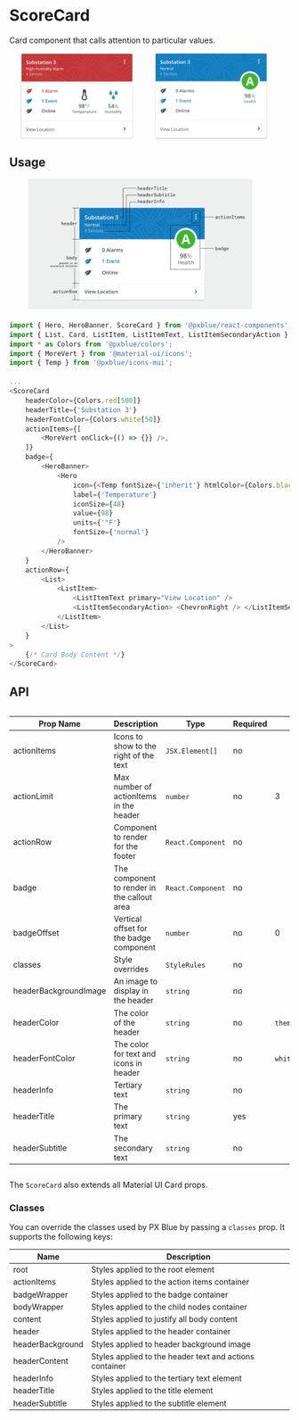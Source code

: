 # ScoreCard
Card component that calls attention to particular values.

<div style="align-items: center; text-align: center; width: 100%; display: flex; justify-content: space-evenly; margin-bottom: 20px">
    <img width="40%" alt="Score Card with multiple highlighted values" src="./images/scoreCard.png"><br/>
    <img width="40%" alt="Score Card with single badge-style value" src="./images/scoreCard_alt.png"><br/>
</div>

## Usage

<div style="align-items: center; text-align: center; width: 100%; display: flex; justify-content: space-evenly; margin-bottom: 20px">
    <img width="80%" alt="Score Card with labels on different parts" src="./images/scoreCardAnatomy.png"><br/>
</div>

```typescript
import { Hero, HeroBanner, ScoreCard } from '@pxblue/react-components';
import { List, Card, ListItem, ListItemText, ListItemSecondaryAction } from '@material-ui/core';
import * as Colors from '@pxblue/colors';
import { MoreVert } from '@material-ui/icons';
import { Temp } from '@pxblue/icons-mui';

...
<ScoreCard
    headerColor={Colors.red[500]}
    headerTitle={'Substation 3'}
    headerFontColor={Colors.white[50]}
    actionItems={[
        <MoreVert onClick={() => {}} />,
    ]}
    badge={
        <HeroBanner>
            <Hero
                icon={<Temp fontSize={'inherit'} htmlColor={Colors.black[500]} />}
                label={'Temperature'}
                iconSize={48}
                value={98}
                units={'°F'}
                fontSize={'normal'}
            />
        </HeroBanner>
    }
    actionRow={
        <List>
            <ListItem>
                <ListItemText primary="View Location" />
                <ListItemSecondaryAction> <ChevronRight /> </ListItemSecondaryAction>
            </ListItem>
        </List>
    }
>
    {/* Card Body Content */}
</ScoreCard>
```

## API

<div style="overflow: auto;">

| Prop Name             | Description                                 | Type                  | Required | Default                      |
|-----------------------|---------------------------------------------|-----------------------|----------|------------------------------|
| actionItems           | Icons to show to the right of the text      | `JSX.Element[]`       | no       |                              |
| actionLimit           | Max number of actionItems in the header     | `number`              | no       | 3                            |  
| actionRow             | Component to render for the footer          | `React.Component`     | no       |                              |
| badge                 | The component to render in the callout area | `React.Component`     | no       |                              |
| badgeOffset           | Vertical offset for the badge component     | `number`              | no       | 0                            |
| classes               | Style overrides                             | `StyleRules`          | no       |                              |     
| headerBackgroundImage | An image to display in the header           | `string`              | no       |                              | 
| headerColor           | The color of the header                     | `string`              | no       | `theme.palette.primary.main` |
| headerFontColor       | The color for text and icons in header      | `string`              | no       | `white`                      | 
| headerInfo            | Tertiary text                               | `string`              | no       |                              |
| headerTitle           | The primary text                            | `string`              | yes      |                              |
| headerSubtitle        | The secondary text                          | `string`              | no       |                              | 

</div>

The `ScoreCard` also extends all Material UI Card props.


### Classes
You can override the classes used by PX Blue by passing a `classes` prop. It supports the following keys:

| Name             | Description                                              |
|------------------|----------------------------------------------------------|
| root             | Styles applied to the root element                       |
| actionItems      | Styles applied to the action items container             |
| badgeWrapper     | Styles applied to the badge container                    |
| bodyWrapper      | Styles applied to the child nodes container              |
| content          | Styles applied to justify all body content               |
| header           | Styles applied to the header container                   |
| headerBackground | Styles applied to header background image                |
| headerContent    | Styles applied to the header text and actions container  |
| headerInfo       | Styles applied to the tertiary text element              |
| headerTitle      | Styles applied to the title element                      |
| headerSubtitle   | Styles applied to the subtitle element                   |
